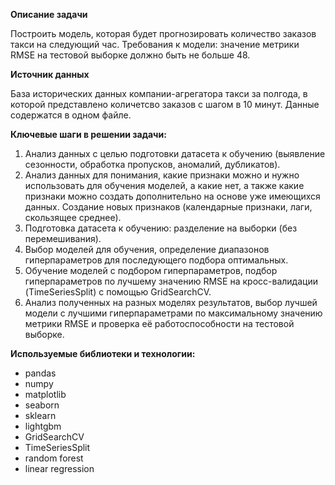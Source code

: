 **Описание задачи**  

Построить модель, которая будет прогнозировать количество заказов такси на следующий час.
Требования к модели: значение метрики RMSE на тестовой выборке должно быть не больше 48.   

**Источник данных** 

База исторических данных компании-агрегатора такси за полгода, в которой представлено количетсво заказов с шагом в 10 минут.
Данные содержатся в одном файле.

**Ключевые шаги в решении задачи:**

1. Анализ данных с целью подготовки датасета к обучению (выявление сезонности, обработка пропусков, аномалий, дубликатов).  
2. Анализ данных для понимания, какие признаки можно и нужно использовать для обучения моделей, а какие нет, а также какие признаки можно создать дополнительно на основе уже имеющихся данных. Создание новых признаков (календарные признаки, лаги, скользящее среднее).  
3. Подготовка датасета к обучению: разделение на выборки (без перемешивания).  
4. Выбор моделей для обучения, определение диапазонов гиперпараметров для последующего подбора оптимальных.  
5. Обучение моделей с подбором гиперпараметров, подбор гиперпараметров по лучшему значению RMSE на кросс-валидации (TimeSeriesSplit) с помощью GridSearchCV.  
6. Анализ полученных на разных моделях результатов, выбор лучшей модели с лучшими гиперпараметрами по максимальному значению метрики RMSE и проверка её работоспособности на тестовой выборке.

**Используемые библиотеки и технологии:**  
* pandas
* numpy  
* matplotlib
* seaborn
* sklearn
* lightgbm
* GridSearchCV
* TimeSeriesSplit
* random forest
* linear regression
